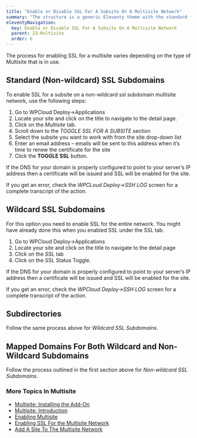 ```yaml
---
title: "Enable or Disable SSL For A Subsite On A Multisite Network"
summary: "The structure is a generic Eleventy theme with the standard folder and file names."
eleventyNavigation:
  key: Enable or Disable SSL For A Subsite On A Multisite Network
  parent: 23-Multisite
  order: 6
---
```

The process for enabling SSL for a multisite varies depending on the type of Multisite that is in use.

## Standard (Non-wildcard) SSL Subdomains

To enable SSL for a subsite on a non-wildcard ssl subdomain multisite network, use the following steps:

1.  Go to WPCloud Deploy->Applications
2.  Locate your site and click on the title to navigate to the detail page.
3.  Click on the _Multisite_ tab.
4.  Scroll down to the _TOGGLE SSL FOR A SUBSITE_ section
5.  Select the subsite you want to work with from the site drop-down list
6.  Enter an email address – emails will be sent to this address when it’s time to renew the certificate for the site
7.  Click the **TOGGLE SSL** button.

If the DNS for your domain is properly configured to point to your server’s IP address then a certificate will be issued and SSL will be enabled for the site.

If you get an error, check the _WPCLoud Deploy->SSH LOG_ screen for a complete transcript of the action.

## Wildcard SSL Subdomains

For this option you need to enable SSL for the entire network. You might have already done this when you enabled SSL under the SSL tab.

1.  Go to WPCloud Deploy->Applications
2.  Locate your site and click on the title to navigate to the detail page
3.  Click on the _SSL_ tab
4.  Click on the SSL Status Toggle.

If the DNS for your domain is properly configured to point to your server’s IP address then a certificate will be issued and SSL will be enabled for the site.

If you get an error, check the _WPCloud Deploy->SSH LOG_ screen for a complete transcript of the action.

## Subdirectories

Follow the same process above for _Wildcard SSL Subdomains_.

## Mapped Domains For Both Wildcard and Non-Wildcard Subdomains

Follow the process outlined in the first section above for _Non-wildcard SSL Subdomains_.

### More Topics In Multisite

*   [Multisite: Installing the Add-On](https://web.archive.org/web/20240420005750/https://wpclouddeploy.com/documentation/wpcloud-deploy-addons-and-upgrades/multisite-installing-the-add-on/)
*   [Multisite: Introduction](https://web.archive.org/web/20240420005750/https://wpclouddeploy.com/documentation/wpcloud-deploy-addons-and-upgrades/multisite-introduction/)
*   [Enabling Multisite](https://web.archive.org/web/20240420005750/https://wpclouddeploy.com/documentation/wpcloud-deploy-addons-and-upgrades/enabling-multisite/)
*   [Enabling SSL For the Multisite Network](https://web.archive.org/web/20240420005750/https://wpclouddeploy.com/documentation/wpcloud-deploy-addons-and-upgrades/enabling-ssl-for-the-multisite-network/)
*   [Add A Site To The Multisite Network](https://web.archive.org/web/20240420005750/https://wpclouddeploy.com/documentation/wpcloud-deploy-addons-and-upgrades/add-a-site-to-the-multisite-network/)
